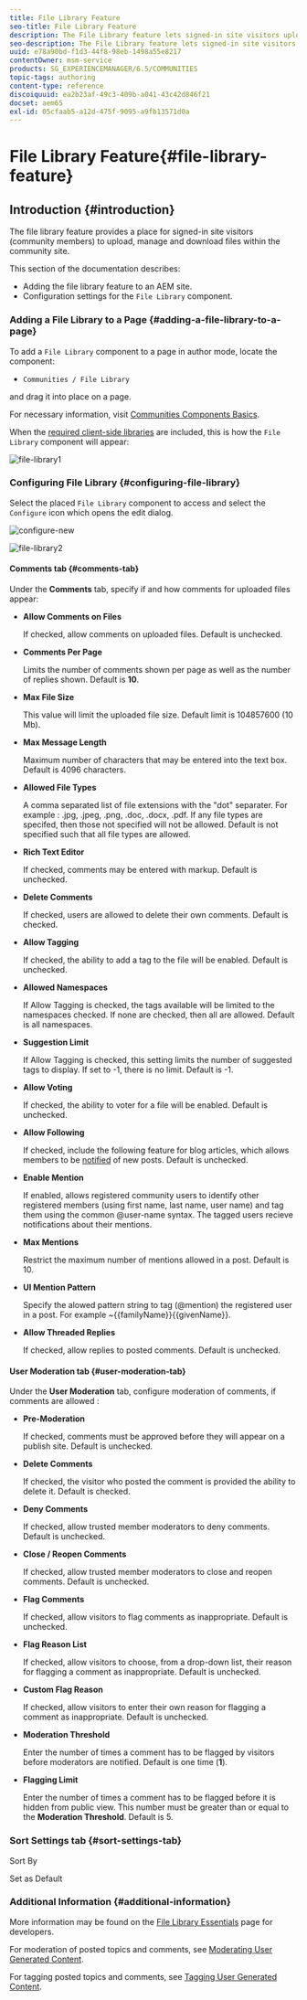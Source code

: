 ```yaml
---
title: File Library Feature
seo-title: File Library Feature
description: The File Library feature lets signed-in site visitors upload, manage, and download files
seo-description: The File Library feature lets signed-in site visitors upload, manage, and download files
uuid: e78a90bd-f1d3-44f8-98eb-1498a55e8217
contentOwner: msm-service
products: SG_EXPERIENCEMANAGER/6.5/COMMUNITIES
topic-tags: authoring
content-type: reference
discoiquuid: ea2b23af-49c3-409b-a041-43c42d846f21
docset: aem65
exl-id: 05cfaab5-a12d-475f-9095-a9fb13571d0a
---
```

# File Library Feature{#file-library-feature}

## Introduction {#introduction}

The file library feature provides a place for signed-in site visitors (community members) to upload, manage and download files within the community site.

This section of the documentation describes:

* Adding the file library feature to an AEM site.
* Configuration settings for the `File Library` component.

### Adding a File Library to a Page {#adding-a-file-library-to-a-page}

To add a `File Library` component to a page in author mode, locate the component:

* `Communities / File Library`

and drag it into place on a page.

For necessary information, visit [Communities Components Basics](/help/communities/basics.md).

When the [required client-side libraries](/help/communities/essentials-file-library.md#essentials-for-client-side) are included, this is how the `File Library` component will appear:

![file-library1](assets/file-library1.png)

### Configuring File Library {#configuring-file-library}

Select the placed `File Library` component to access and select the `Configure` icon which opens the edit dialog.

![configure-new](assets/configure-new.png) 

![file-library2](assets/file-library2.png)

#### Comments tab {#comments-tab}

Under the **Comments** tab, specify if and how comments for uploaded files appear:

* **Allow Comments on Files**
  
  If checked, allow comments on uploaded files. Default is unchecked.

* **Comments Per Page**
  
  Limits the number of comments shown per page as well as the number of replies shown. Default is **10**.

* **Max File Size**
  
  This value will limit the uploaded file size. Default limit is 104857600 (10 Mb).

* **Max Message Length**
  
  Maximum number of characters that may be entered into the text box. Default is 4096 characters.

* **Allowed File Types**
  
  A comma separated list of file extensions with the "dot" separater. For example : .jpg, .jpeg, .png, .doc, .docx, .pdf. If any file types are specifed, then those not specified will not be allowed. Default is not specified such that all file types are allowed.

* **Rich Text Editor**
  
  If checked, comments may be entered with markup. Default is unchecked.

* **Delete Comments**
  
  If checked, users are allowed to delete their own comments. Default is checked.

* **Allow Tagging**
  
  If checked, the ability to add a tag to the file will be enabled. Default is unchecked.

* **Allowed Namespaces**
  
  If Allow Tagging is checked, the tags available will be limited to the namespaces checked. If none are checked, then all are allowed. Default is all namespaces.

* **Suggestion Limit**
  
  If Allow Tagging is checked, this setting limits the number of suggested tags to display. If set to -1, there is no limit. Default is -1.

* **Allow Voting**
  
  If checked, the ability to voter for a file will be enabled. Default is unchecked.

* **Allow Following**
  
  If checked, include the following feature for blog articles, which allows members to be [notified](/help/communities/notifications.md) of new posts. Default is unchecked.

* **Enable Mention**
  
  If enabled, allows registered community users to identify other registered members (using first name, last name, user name) and tag them using the common @user-name syntax. The tagged users recieve notifications about their mentions.

* **Max Mentions**
  
  Restrict the maximum number of mentions allowed in a post. Default is 10.

* **UI Mention Pattern**
  
  Specify the alowed pattern string to tag (@mention) the registered user in a post. For example ~{{familyName}}{{givenName}}.

* **Allow Threaded Replies**
  
  If checked, allow replies to posted comments. Default is unchecked.

#### User Moderation tab {#user-moderation-tab}

Under the **User Moderation** tab, configure moderation of comments, if comments are allowed :

* **Pre-Moderation**
  
  If checked, comments must be approved before they will appear on a publish site. Default is unchecked.

* **Delete Comments**
  
  If checked, the visitor who posted the comment is provided the ability to delete it. Default is checked.

* **Deny Comments**
  
  If checked, allow trusted member moderators to deny comments. Default is unchecked.

* **Close / Reopen Comments**
  
  If checked, allow trusted member moderators to close and reopen comments. Default is unchecked.

* **Flag Comments**
  
  If checked, allow visitors to flag comments as inappropriate. Default is unchecked.

* **Flag Reason List**
  
  If checked, allow visitors to choose, from a drop-down list, their reason for flagging a comment as inappropriate. Default is unchecked.

* **Custom Flag Reason**
  
  If checked, allow visitors to enter their own reason for flagging a comment as inappropriate. Default is unchecked.

* **Moderation Threshold**
  
  Enter the number of times a comment has to be flagged by visitors before moderators are notified. Default is one time (**1**).

* **Flagging Limit**
  
  Enter the number of times a comment has to be flagged before it is hidden from public view. This number must be greater than or equal to the **Moderation Threshold**. Default is 5.

### Sort Settings tab {#sort-settings-tab}

Sort By

Set as Default

### Additional Information {#additional-information}

More information may be found on the [File Library Essentials](/help/communities/essentials-file-library.md) page for developers.

For moderation of posted topics and comments, see [Moderating User Generated Content](/help/communities/moderate-ugc.md).

For tagging posted topics and comments, see [Tagging User Generated Content](/help/communities/tag-ugc.md).
